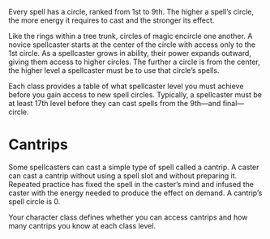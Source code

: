 Every spell has a circle, ranked from 1st to 9th. The higher a spell’s circle, the more energy it requires to cast and the stronger its effect.

Like the rings within a tree trunk, circles of magic encircle one another. A novice spellcaster starts at the center of the circle with access only to the 1st circle. As a spellcaster grows in ability, their power expands outward, giving them access to higher circles. The further a circle is from the center, the higher level a spellcaster must be to use that circle’s spells.

Each class provides a table of what spellcaster level you must achieve before you gain access to new spell circles. Typically, a spellcaster must be at least 17th level before they can cast spells from the 9th—and final—circle.

# Cantrips
Some spellcasters can cast a simple type of spell called a cantrip. A caster can cast a cantrip without using a spell slot and without preparing it. Repeated practice has fixed the spell in the caster’s mind and infused the caster with the energy needed to produce the effect on demand. A cantrip’s spell circle is 0.

Your character class defines whether you can access cantrips and how many cantrips you know at each class level.